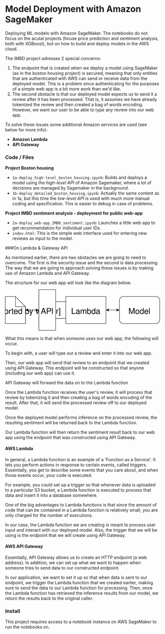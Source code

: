 # Model Deployment with Amazon SageMaker

Deploying ML models with Amazon SageMaker. The notebooks do not focus on the acutal projects (house price prediction and sentiment analysis, both with XGBoost), but on how to build and deploy models in the AWS cloud.

The IMBD project adresses 2 special concerns:
1. The endpoint that is created when we deploy a model using SageMaker (as in the boston housing project) is secured, meaning that only entities that are authenticated with AWS can send or receive data from the deployed model. This is a problem since authenticating for the purposes of a simple web app is a bit more work than we'd like.
2. The second obstacle is that our deployed model expects us to send it a review after it has been processed. That is, it assumes we have already tokenized the review and then created a bag of words encoding. However, we want our user to be able to type any review into our web app.

To solve these issues some additional Amazon services are used (see below for more info):
- **Amazon Lambda**
- **API Gateway**


### Code / Files

**Project Boston housing**
- `1a-deploy_high-level_boston_housing.ipynb`: Builds and deploys a model using the _high-level API_ of Amazon Sagemaker, where a lot of decisions are managed by Sagemaker in the background.
- `1b-deploy_detailed_boston_housing.ipynb`: Actually the same content as in 1a, but this time the _low-level API_ is used with much more manual coding and specification. This is easier to debug in case of problems.

**Project IMBD sentiment analysis - deployment for public web-app**
- `2a-deploy_web-app_IMBD_sentiment.ipynb`: Launches a little web app to get recommendation for individual user IDs. 
- `index.html`: This is the simple web interface used for entering new reviews as input to the model.


###On Lambda & Gateway API

As mentioned earlier, there are two obstacles we are going to need to overcome. The first is the security issue and the second is data processing. The way that we are going to approach solving these issues is by making use of Amazon Lambda and API Gateway.

The structure for our web app will look like the diagram below.

<img src="Web App Diagram.svg">

What this means is that when someone uses our web app, the following will occur.

To begin with, a user will type out a review and enter it into our web app.

Then, our web app will send that review to an endpoint that we created using API Gateway. This endpoint will be constructed so that anyone (including our web app) can use it.

API Gateway will forward the data on to the Lambda function

Once the Lambda function receives the user's review, it will process that review by tokenizing it and then creating a bag of words encoding of the result. After that, it will send the processed review off to our deployed model.

Once the deployed model performs inference on the processed review, the resulting sentiment will be returned back to the Lambda function.

Our Lambda function will then return the sentiment result back to our web app using the endpoint that was constructed using API Gateway.


#### AWS Lambda

In general, a Lambda function is an example of a 'Function as a Service'. It lets you perform actions in response to certain events, called triggers. Essentially, you get to describe some events that you care about, and when those events occur, your code is executed.

For example, you could set up a trigger so that whenever data is uploaded to a particular S3 bucket, a Lambda function is executed to process that data and insert it into a database somewhere.

One of the big advantages to Lambda functions is that since the amount of code that can be contained in a Lambda function is relatively small, you are only charged for the number of executions.

In our case, the Lambda function we are creating is meant to process user input and interact with our deployed model. Also, the trigger that we will be using is the endpoint that we will create using API Gateway.


#### AWS API Gateway

Essentially, API Gateway allows us to create an HTTP endpoint (a web address). In addition, we can set up what we want to happen when someone tries to send data to our constructed endpoint.

In our application, we want to set it up so that when data is sent to our endpoint, we trigger the Lambda function that we created earlier, making sure to send the data to our Lambda function for processing. Then, once the Lambda function has retrieved the inference results from our model, we return the results back to the original caller.


### Install

This project requires access to a notebook instance on AWS SageMaker to run the notebooks on.
